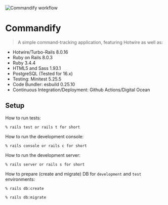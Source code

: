 ![Commandify workflow](https://github.com/tflem/commandify/actions/workflows/commandify.yml/badge.svg)

# Commandify

> A simple command-tracking application, featuring Hotwire as well as:

- Hotwire/Turbo-Rails 8.0.16
- Ruby on Rails 8.0.3
- Ruby 3.4.4
- HTML5 and Sass 1.93.1
- PostgreSQL (Tested for 16.x)
- Testing: Minitest 5.25.5
- Code Bundler: esbuild 0.25.10
- Continuous Integration/Deployment: Github Actions/Digital Ocean

## Setup

How to run tests:

```
% rails test or rails t for short
```

How to run the development console:

```
% rails console or rails c for short
```

How to run the development server:

```
% rails server or rails s for short
```

How to prepare (create and migrate) DB for `development` and `test` environments:

```
% rails db:create

% rails db:migrate
```

